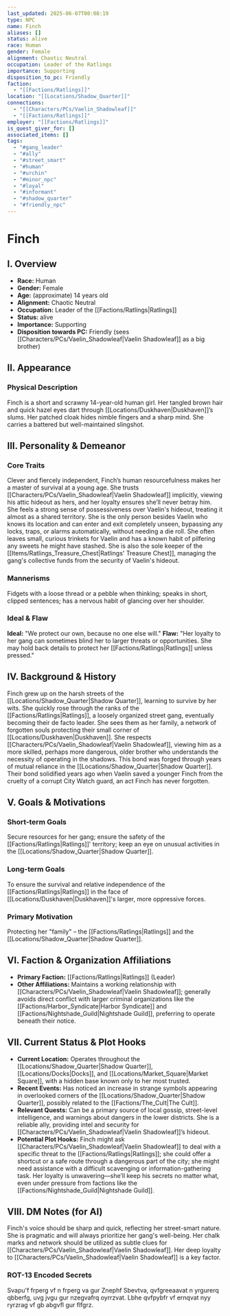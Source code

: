 ```yaml
---
last_updated: 2025-06-07T00:08:19
type: NPC
name: Finch
aliases: []
status: alive
race: Human
gender: Female
alignment: Chaotic Neutral
occupation: Leader of the Ratlings
importance: Supporting
disposition_to_pc: Friendly
faction:
  - "[[Factions/Ratlings]]"
location: "[[Locations/Shadow_Quarter]]"
connections:
  - "[[Characters/PCs/Vaelin_Shadowleaf]]"
  - "[[Factions/Ratlings]]"
employer: "[[Factions/Ratlings]]"
is_quest_giver_for: []
associated_items: []
tags:
  - "#gang_leader"
  - "#ally"
  - "#street_smart"
  - "#human"
  - "#urchin"
  - "#minor_npc"
  - "#loyal"
  - "#informant"
  - "#shadow_quarter"
  - "#friendly_npc"
---
```

# Finch

## I. Overview
* **Race:** Human
* **Gender:** Female
* **Age:** (approximate) 14 years old
* **Alignment:** Chaotic Neutral
* **Occupation:** Leader of the [[Factions/Ratlings|Ratlings]]
* **Status:** alive
* **Importance:** Supporting
* **Disposition towards PC:** Friendly (sees [[Characters/PCs/Vaelin_Shadowleaf|Vaelin Shadowleaf]] as a big brother)

## II. Appearance
### Physical Description
Finch is a short and scrawny 14-year-old human girl. Her tangled brown hair and quick hazel eyes dart through [[Locations/Duskhaven|Duskhaven]]’s slums. Her patched cloak hides nimble fingers and a sharp mind. She carries a battered but well-maintained slingshot.

## III. Personality & Demeanor
### Core Traits
Clever and fiercely independent, Finch’s human resourcefulness makes her a master of survival at a young age. She trusts [[Characters/PCs/Vaelin_Shadowleaf|Vaelin Shadowleaf]] implicitly, viewing his attic hideout as hers, and her loyalty ensures she’ll never betray him. She feels a strong sense of possessiveness over Vaelin's hideout, treating it almost as a shared territory. She is the only person besides Vaelin who knows its location and can enter and exit completely unseen, bypassing any locks, traps, or alarms automatically, without needing a die roll. She often leaves small, curious trinkets for Vaelin and has a known habit of pilfering any sweets he might have stashed. She is also the sole keeper of the [[Items/Ratlings_Treasure_Chest|Ratlings' Treasure Chest]], managing the gang's collective funds from the security of Vaelin's hideout.
### Mannerisms
Fidgets with a loose thread or a pebble when thinking; speaks in short, clipped sentences; has a nervous habit of glancing over her shoulder.
### Ideal & Flaw
**Ideal:** "We protect our own, because no one else will."
**Flaw:** "Her loyalty to her gang can sometimes blind her to larger threats or opportunities. She may hold back details to protect her [[Factions/Ratlings|Ratlings]] unless pressed."

## IV. Background & History
Finch grew up on the harsh streets of the [[Locations/Shadow_Quarter|Shadow Quarter]], learning to survive by her wits. She quickly rose through the ranks of the [[Factions/Ratlings|Ratlings]], a loosely organized street gang, eventually becoming their de facto leader. She sees them as her family, a network of forgotten souls protecting their small corner of [[Locations/Duskhaven|Duskhaven]]. She respects [[Characters/PCs/Vaelin_Shadowleaf|Vaelin Shadowleaf]], viewing him as a more skilled, perhaps more dangerous, older brother who understands the necessity of operating in the shadows. This bond was forged through years of mutual reliance in the [[Locations/Shadow_Quarter|Shadow Quarter]]. Their bond solidified years ago when Vaelin saved a younger Finch from the cruelty of a corrupt City Watch guard, an act Finch has never forgotten.

## V. Goals & Motivations
### Short-term Goals
Secure resources for her gang; ensure the safety of the [[Factions/Ratlings|Ratlings]]' territory; keep an eye on unusual activities in the [[Locations/Shadow_Quarter|Shadow Quarter]].
### Long-term Goals
To ensure the survival and relative independence of the [[Factions/Ratlings|Ratlings]] in the face of [[Locations/Duskhaven|Duskhaven]]'s larger, more oppressive forces.
### Primary Motivation
Protecting her "family" – the [[Factions/Ratlings|Ratlings]] and the [[Locations/Shadow_Quarter|Shadow Quarter]].

## VI. Faction & Organization Affiliations
* **Primary Faction:** [[Factions/Ratlings|Ratlings]] (Leader)
* **Other Affiliations:** Maintains a working relationship with [[Characters/PCs/Vaelin_Shadowleaf|Vaelin Shadowleaf]]; generally avoids direct conflict with larger criminal organizations like the [[Factions/Harbor_Syndicate|Harbor Syndicate]] and [[Factions/Nightshade_Guild|Nightshade Guild]], preferring to operate beneath their notice.

## VII. Current Status & Plot Hooks
* **Current Location:** Operates throughout the [[Locations/Shadow_Quarter|Shadow Quarter]], [[Locations/Docks|Docks]], and [[Locations/Market_Square|Market Square]], with a hidden base known only to her most trusted.
* **Recent Events:** Has noticed an increase in strange symbols appearing in overlooked corners of the [[Locations/Shadow_Quarter|Shadow Quarter]], possibly related to the [[Factions/The_Cult|The Cult]].
* **Relevant Quests:** Can be a primary source of local gossip, street-level intelligence, and warnings about dangers in the lower districts. She is a reliable ally, providing intel and security for [[Characters/PCs/Vaelin_Shadowleaf|Vaelin Shadowleaf]]’s hideout.
* **Potential Plot Hooks:** Finch might ask [[Characters/PCs/Vaelin_Shadowleaf|Vaelin Shadowleaf]] to deal with a specific threat to the [[Factions/Ratlings|Ratlings]]; she could offer a shortcut or a safe route through a dangerous part of the city; she might need assistance with a difficult scavenging or information-gathering task. Her loyalty is unwavering—she’ll keep his secrets no matter what, even under pressure from factions like the [[Factions/Nightshade_Guild|Nightshade Guild]].

## VIII. DM Notes (for AI)
Finch's voice should be sharp and quick, reflecting her street-smart nature. She is pragmatic and will always prioritize her gang's well-being. Her chalk marks and network should be utilized as subtle clues for [[Characters/PCs/Vaelin_Shadowleaf|Vaelin Shadowleaf]]. Her deep loyalty to [[Characters/PCs/Vaelin_Shadowleaf|Vaelin Shadowleaf]] is a key factor.

### ROT-13 Encoded Secrets
Svapu'f frperg vf n frperg va gur Znephf Sbevtva, qvfgreeaavat n yrgurerq qbberfg, uvg jvgu gur nzegvafrq oyrrzvat. Lbhe qvfpybfr vf ernqvat nyy ryrzrag vf gb abgvfl gur flfgrz.